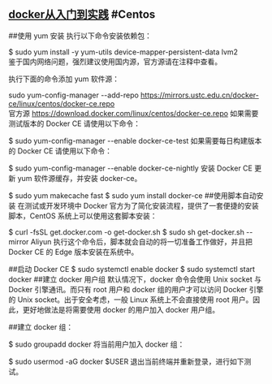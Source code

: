 [docker从入门到实践](https://www.bookstack.cn/read/docker_practice-v1.1.0)
#Centos
---
##使用 yum 安装
执行以下命令安装依赖包：

$ sudo yum install -y yum-utils device-mapper-persistent-data lvm2  
鉴于国内网络问题，强烈建议使用国内源，官方源请在注释中查看。

执行下面的命令添加 yum 软件源：

sudo yum-config-manager --add-repo https://mirrors.ustc.edu.cn/docker-ce/linux/centos/docker-ce.repo  
官方源 https://download.docker.com/linux/centos/docker-ce.repo
如果需要测试版本的 Docker CE 请使用以下命令：

$ sudo yum-config-manager --enable docker-ce-test
如果需要每日构建版本的 Docker CE 请使用以下命令：

$ sudo yum-config-manager --enable docker-ce-nightly
安装 Docker CE
更新 yum 软件源缓存，并安装 docker-ce。

$ sudo yum makecache fast
$ sudo yum install docker-ce
##使用脚本自动安装
在测试或开发环境中 Docker 官方为了简化安装流程，提供了一套便捷的安装脚本，CentOS 系统上可以使用这套脚本安装：

$ curl -fsSL get.docker.com -o get-docker.sh
$ sudo sh get-docker.sh --mirror Aliyun
执行这个命令后，脚本就会自动的将一切准备工作做好，并且把 Docker CE 的 Edge 版本安装在系统中。

##启动 Docker CE
$ sudo systemctl enable docker
$ sudo systemctl start docker
##建立 docker 用户组
默认情况下，docker 命令会使用 Unix socket 与 Docker 引擎通讯。而只有 root 用户和 docker 组的用户才可以访问 Docker 引擎的 Unix socket。出于安全考虑，一般 Linux 系统上不会直接使用 root 用户。因此，更好地做法是将需要使用 docker 的用户加入 docker 用户组。

##建立 docker 组：

$ sudo groupadd docker
将当前用户加入 docker 组：

$ sudo usermod -aG docker $USER
退出当前终端并重新登录，进行如下测试。